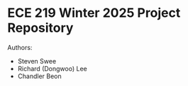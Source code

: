 # ECE 219 Winter 2025 Project Repository

Authors:
- Steven Swee
- Richard (Dongwoo) Lee
- Chandler Beon
